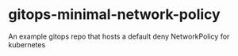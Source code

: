 # gitops-minimal-network-policy
An example gitops repo that hosts a default deny NetworkPolicy for kubernetes
